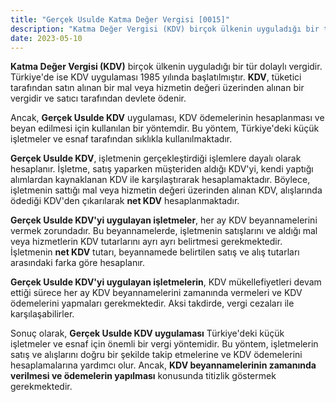 ```yaml
---
title: "Gerçek Usulde Katma Değer Vergisi [0015]"
description: "Katma Değer Vergisi (KDV) birçok ülkenin uyguladığı bir tür dolaylı vergidir."
date: 2023-05-10
---
```


**Katma Değer Vergisi (KDV)** birçok ülkenin uyguladığı bir tür dolaylı vergidir. Türkiye'de ise KDV uygulaması 1985
yılında başlatılmıştır. **KDV**, tüketici tarafından satın alınan bir mal veya hizmetin değeri üzerinden alınan bir
vergidir ve satıcı tarafından devlete ödenir.

Ancak, **Gerçek Usulde KDV** uygulaması, KDV ödemelerinin hesaplanması ve beyan edilmesi için kullanılan bir yöntemdir.
Bu yöntem, Türkiye'deki küçük işletmeler ve esnaf tarafından sıklıkla kullanılmaktadır.

**Gerçek Usulde KDV**, işletmenin gerçekleştirdiği işlemlere dayalı olarak hesaplanır. İşletme, satış yaparken
müşteriden aldığı KDV'yi, kendi yaptığı alımlardan kaynaklanan KDV ile karşılaştırarak hesaplamaktadır. Böylece,
işletmenin sattığı mal veya hizmetin değeri üzerinden alınan KDV, alışlarında ödediği KDV'den çıkarılarak **net KDV**
hesaplanmaktadır.

**Gerçek Usulde KDV'yi uygulayan işletmeler**, her ay KDV beyannamelerini vermek zorundadır. Bu beyannamelerde,
işletmenin satışlarını ve aldığı mal veya hizmetlerin KDV tutarlarını ayrı ayrı belirtmesi gerekmektedir. İşletmenin
**net KDV** tutarı, beyannamede belirtilen satış ve alış tutarları arasındaki farka göre hesaplanır.

**Gerçek Usulde KDV'yi uygulayan işletmelerin**, KDV mükellefiyetleri devam ettiği sürece her ay KDV beyannamelerini
zamanında vermeleri ve KDV ödemelerini yapmaları gerekmektedir. Aksi takdirde, vergi cezaları ile karşılaşabilirler.

Sonuç olarak, **Gerçek Usulde KDV uygulaması** Türkiye'deki küçük işletmeler ve esnaf için önemli bir vergi yöntemidir.
Bu yöntem, işletmelerin satış ve alışlarını doğru bir şekilde takip etmelerine ve KDV ödemelerini hesaplamalarına
yardımcı olur. Ancak, **KDV beyannamelerinin zamanında verilmesi ve ödemelerin yapılması** konusunda titizlik göstermek
gerekmektedir.
